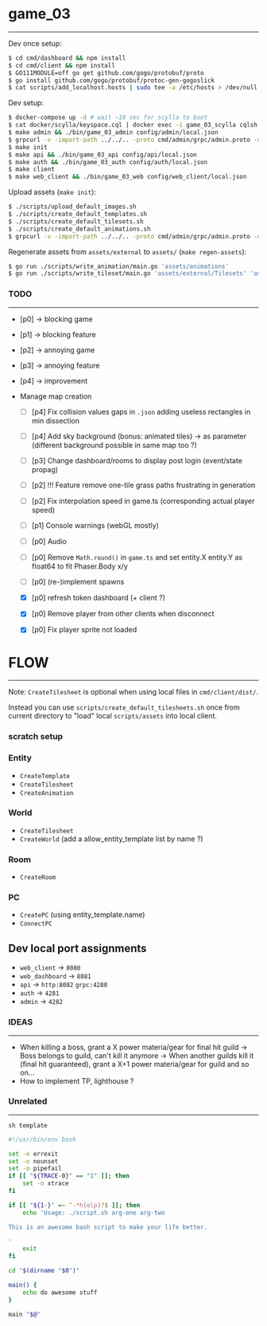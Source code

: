 # game_03
---

Dev once setup:

```sh
$ cd cmd/dashboard && npm install
$ cd cmd/client && npm install
$ GO111MODULE=off go get github.com/gogo/protobuf/proto
$ go install github.com/gogo/protobuf/protoc-gen-gogoslick
$ cat scripts/add_localhost.hosts | sudo tee -a /etc/hosts > /dev/null
```

Dev setup:

```sh
$ docker-compose up -d # wait ~10 sec for scylla to boot
$ cat docker/scylla/keyspace.cql | docker exec -i game_03_scylla cqlsh
$ make admin && ./bin/game_03_admin config/admin/local.json
$ grpcurl -v -import-path ../../.. -proto cmd/admin/grpc/admin.proto -d '"cql"' -plaintext localhost:4282 grpc.Admin/MigrateUp
$ make init
$ make api && ./bin/game_03_api config/api/local.json
$ make auth && ./bin/game_03_auth config/auth/local.json
$ make client
$ make web_client && ./bin/game_03_web config/web_client/local.json
```

Upload assets (`make init`):

```sh
$ ./scripts/upload_default_images.sh
$ ./scripts/create_default_templates.sh
$ ./scripts/create_default_tilesets.sh
$ ./scripts/create_default_animations.sh
$ grpcurl -v -import-path ../../.. -proto cmd/admin/grpc/admin.proto -d '' -plaintext localhost:4282 grpc.Admin/CreateWorld
```

Regenerate assets from `assets/external` to `assets/` (`make regen-assets`):

```sh
$ go run ./scripts/write_animation/main.go 'assets/animations'
$ go run ./scripts/write_tileset/main.go 'assets/external/Tilesets' 'assets/tilesets'
```

### TODO
---

- [p0] -> blocking game
- [p1] -> blocking feature
- [p2] -> annoying game
- [p3] -> annoying feature
- [p4] -> improvement

- Manage map creation
  + [ ] [p4] Fix collision values gaps in `.json` adding useless rectangles in min dissection
  + [ ] [p4] Add sky background (bonus: animated tiles) -> as parameter (different background possible in same map too ?)
  + [ ] [p3] Change dashboard/rooms to display post login (event/state propag)
  + [ ] [p2] !!! Feature remove one-tile grass paths frustrating in generation
  + [ ] [p2] Fix interpolation speed in game.ts (corresponding actual player speed)
  + [ ] [p1] Console warnings (webGL mostly)
  + [ ] [p0] Audio
  + [ ] [p0] Remove `Math.round()` in `game.ts` and set entity.X entity.Y as float64 to fit Phaser.Body x/y
  + [ ] [p0] (re-)implement spawns
  + [x] [p0] refresh token dashboard (+ client ?)
  + [x] [p0] Remove player from other clients when disconnect
  + [x] [p0] Fix player sprite not loaded


# FLOW
---

Note: `CreateTilesheet` is optional when using local files in `cmd/client/dist/`.

Instead you can use `scripts/create_default_tilesheets.sh` once from current directory to "load" local `scripts/assets` into local client.

### scratch setup

### Entity

- `CreateTemplate`
- `CreateTilesheet`
- `CreateAnimation`

### World

- `CreateTilesheet`
- `CreateWorld` (add a allow_entity_template list by name ?)

### Room

- `CreateRoom`

### PC

- `CreatePC` (using entity_template.name)
- `ConnectPC`


## Dev local port assignments

- `web_client` -> `8080`
- `web_dashboard` -> `8081`
- `api` -> `http:8082` `grpc:4280`
- `auth` -> `4281`
- `admin` -> `4282`


### IDEAS
---
- When killing a boss, grant a X power materia/gear for final hit guild -> Boss belongs to guild, can't kill it anymore -> When another guilds kill it (final hit guaranteed), grant a X+1 power materia/gear for guild and so on...
- How to implement TP, lighthouse ?


### Unrelated
---

`sh template`

```sh
#!/usr/bin/env bash

set -o errexit
set -o nounset
set -o pipefail
if [[ "${TRACE-0}" == "1" ]]; then
    set -o xtrace
fi

if [[ "${1-}" =~ ^-*h(elp)?$ ]]; then
    echo 'Usage: ./script.sh arg-one arg-two

This is an awesome bash script to make your life better.

'
    exit
fi

cd "$(dirname "$0")"

main() {
    echo do awesome stuff
}

main "$@"
```
